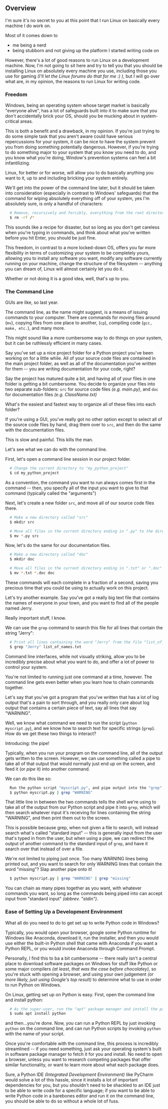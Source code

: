 ## Overview

I'm sure it's no secret to you at this point that I run Linux on basically every machine I do work on.

Most of it comes down to

- me being a nerd
- being stubborn and not giving up the platform I started writing code on

However, there's a lot of good reasons to run Linux on a development machine. Now, I'm not going to
sit here and try to tell you that you should be installing Linux on absolutely every machine you use, including those you use for gaming _(I'll
let the Linux forums do that for me :) )_, but I will go over what are, in my opinion, the reasons to run Linux for
writing code.

### Freedom

Windows, being an operating system whose target market is basically "everyone alive", has a lot of safeguards built into
it to make sure that you don't accidentally brick your OS, should you be mucking about in system-critical areas.

This is both a benefit and a drawback, in my opinion. If you're just trying to do some simple task that you aren't aware
could have serious repercussions for your system, it can be nice to have the system prevent you from doing something
potentially dangerous. However, if you're trying to do something major to your system that you know you need to do, and
you know what you're doing, Window's prevention systems can feel a bit infantilizing.

Linux, for better or for worse, will allow you to do basically anything you want to it, up to and including bricking
your system entirely.

We'll get into the power of the command line later, but it should be taken into consideration (especially in contrast to
Windows' safeguards) that the command for wiping absolutely everything off of your system, yes I'm absolutely sure, is
only a handful of characters:

```bash
  # Remove, recursively and forcibly, everything from the root directory
  $ rm -rf /*
```

This sounds like a recipe for disaster, but so long as you don't get careless when you're typing in commands, and think
about what you've written before you hit Enter, you should be just fine.

This freedom, in contrast to a more locked-down OS, offers you far more flexibility in terms of customizing your system
to be completely yours, allowing you to install any software you want, modify any software currently running on your
machine, change the structure of the filesystem -- anything you can dream of, Linux will almost certainly let you do it.

Whether or not doing it is a good idea, well, that's up to you.

### The Command Line

GUIs are like, so last year.

The command line, as the name might suggest, is a means of issuing commands to your computer. There are commands for
moving files around (`mv`), copying files from one place to another, (`cp`), compiling code (`gcc, make, etc.`), and
many more.

This might sound like a more cumbersome way to do things on your system, but it can be ruthlessly efficient in many
cases.

Say you've set up a nice project folder for a Python project you've been working on for a little while. All of your source
code files are contained in the main project folder, as well as all of the documentation you've written for them -- you
are writing documentation for your code, right?

Say the project has matured quite a bit, and having all of your files in one folder is getting a bit cumbersome. You
decide to organize your files into two separate sub-folders: `src` for source code files _(e.g. main.py)_, and `doc` for
documentation files _(e.g. ClassName.txt)_

What's the easiest and fastest way to organize all of these files into each folder?

If you're using a GUI, you've really got no other option except to select all of the source code files by hand, drag
them over to `src`, and then do the same with the documentation files.

This is slow and painful. This kills the man.

Let's see what we can do with the command line.

First, let's open a command line session in our project folder.

```bash
  # Change the current directory to "my_python_project"
  $ cd my_python_project 
```

As a convention, the command you want to run always comes first in the command -- then, you specify all of the input you
want to give to that command (typically called the "arguments")

Next, let's create a new folder `src`, and move all of our source code files there.

```bash
  # Make a new directory called "src"
  $ mkdir src

  # Move all files in the current directory ending in ".py" to the directory "src"
  $ mv *.py src
```

Now, let's do the same for our documentation files.

```bash
  # Make a new directory called "doc"
  $ mkdir doc

  # Move all files in the current directory ending in ".txt" or ".doc" to the directory "src"
  $ mv *.txt *.doc doc
```

These commands will each complete in a fraction of a second, saving you precious time that you could be using to
actually work on this project.

Let's try another example. Say you've got a really big text file that contains the names of everyone in your town, and
you want to find all of the people named Jerry.

Really important stuff, I know.

We can use the `grep` command to search this file for all lines that contain the string "Jerry":

```bash
  # Print all lines containing the word "Jerry" from the file "list_of_names.txt"
  $ grep "Jerry" list_of_names.txt 
```

Command line interfaces, while not visually striking, allow you to be incredibly precise about what you want to do, and
offer a lot of power to control your system.

You're not limited to running just one command at a time, however. The command line gets even better when you learn how
to chain commands together.

Let's say that you've got a program that you've written that has a lot of log output that's a pain to sort through, and
you really only care about log output that contains a certain piece of text, say all lines that say "WARNING".

Well, we know what command we need to run the script (`python myscript.py`), and we know how to search text for specific
strings (`grep`). How do we get these two things to interact?

Introducing: the pipe!

Typically, when you run your program on the command line, all of the output gets written to the screen. However, we can
use something called a pipe to take all of that output that would normally just end up on the screen, and feed it (or
_pipe_ it) into another command.

We can do this like so:

```bash
  Run the python script "myscript.py", and pipe output into the "grep" command, which is looking for the string "WARNING"
  $ python myscript.py | grep "WARNING"
```

That little line in between the two commands tells the shell we're using to take all of the output from our Python
script and pipe it into `grep`, which will then search whatever input it's receiving for lines containing the string
"WARNING", and then print them out to the screen.

This is possible because grep, when not given a file to search, will instead search what's called "standard input" --
this is generally input from the user that's typed in from the user, but when using a pipe, we can redirect the output
of another command to the standard input of `grep`, and have it search over that instead of over a file.

We're not limited to piping just once. Too many WARNING lines being printed out, and you want to search for only WARNING
lines that contain the word "missing"? Slap another pipe onto it!

```bash
  $ python myscript.py | grep "WARNING" | grep "missing"
```

You can chain as many pipes together as you want, with whatever commands you want, so long as the commands being piped
into can accept input from "standard input" _(abbrev. "stdin")_.

### Ease of Setting Up a Development Environment

What all do you need to do to get set up to write Python code in Windows?

Typically, you would open your browser, google some Python runtime for Windows like Anaconda, download it, run the
installer, and then you would use either the built-in Python shell that came with Anaconda if you want a Python REPL, or
you would invoke Anaconda through Command Prompt.

Personally, I find this to ba a bit cumbersome -- there really isn't a central place to download software packages on
Windows for stuff like Python or some major compilers _(at least, that was the case before chocolatey)_, so you're stuck
with opening a browser, and using your own judgement _(or more likely, just using Google's top result)_ to determine
what to use in order to run Python on Windows.

On Linux, getting set up on Python is easy. First, open the command line and install python:

```bash
  # As the super-user, run the "apt" package manager and install the package "python"
  $ sudo apt install python
```

and then...you're done. Now, you can run a Python REPL by just invoking `python` on the command line, and can run Python
scripts by invoking `python` with the name of your script.

Once you're comfortable with the command line, this process is incredibly streamlined -- if you need something, just ask
your operating system's built in software package manager to fetch it for you and install. No need to open a browser,
unless you want to research competing packages that offer similar functionality, or want to learn more about what each
package does.

Sure, a Python IDE _(Integrated Development Environment)_ like PyCharm would solve a lot of this hassle, since it
installs a lot of important dependencies for you, but you shouldn't need to be shackled to an IDE just to be able to 
write code for a specific language; if you want to be able to write Python code in a barebones editor and run it on the
command line, you should be able to do so without a whole lot of fuss.

